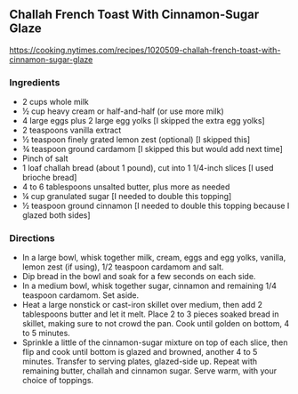 ## Challah French Toast With Cinnamon-Sugar Glaze

<https://cooking.nytimes.com/recipes/1020509-challah-french-toast-with-cinnamon-sugar-glaze>

### Ingredients

- 2 cups whole milk
- ½ cup heavy cream or half-and-half (or use more milk)
- 4 large eggs plus 2 large egg yolks [I skipped the extra egg yolks]
- 2 teaspoons vanilla extract
- ½ teaspoon finely grated lemon zest (optional) [I skipped this]
- ¾ teaspoon ground cardamom [I skipped this but would add next time]
- Pinch of salt
- 1 loaf challah bread (about 1 pound), cut into 1 1/4-inch slices [I used brioche bread]
- 4 to 6 tablespoons unsalted butter, plus more as needed
- ¼ cup granulated sugar [I needed to double this topping]
- ½ teaspoon ground cinnamon [I needed to double this topping because I glazed both sides]

### Directions
- In a large bowl, whisk together milk, cream, eggs and egg yolks, vanilla, lemon zest (if using), 1/2 teaspoon cardamom and salt.
- Dip bread in the bowl and soak for a few seconds on each side.
- In a medium bowl, whisk together sugar, cinnamon and remaining 1/4 teaspoon cardamom. Set aside.
- Heat a large nonstick or cast-iron skillet over medium, then add 2 tablespoons butter and let it melt. Place 2 to 3 pieces soaked bread in skillet, making sure to not crowd the pan. Cook until golden on bottom, 4 to 5 minutes.
- Sprinkle a little of the cinnamon-sugar mixture on top of each slice, then flip and cook until bottom is glazed and browned, another 4 to 5 minutes. Transfer to serving plates, glazed-side up. Repeat with remaining butter, challah and cinnamon sugar. Serve warm, with your choice of toppings.
